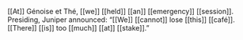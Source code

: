 [[At]] Génoise et Thé, [[we]] [[held]] [[an]] [[emergency]] [[session]]. Presiding, Juniper announced: “[[We]] [[cannot]] lose [[this]] [[café]]. [[There]] [[is]] too [[much]] [[at]] [[stake]].”  